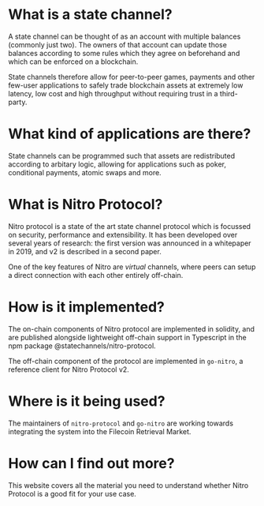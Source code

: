 # What is a state channel?

A state channel can be thought of as an account with multiple balances (commonly just two). The owners of that account can update those balances according to some rules which they agree on beforehand and which can be enforced on a blockchain.

State channels therefore allow for peer-to-peer games, payments and other few-user applications to safely trade blockchain assets at extremely low latency, low cost and high throughput without requiring trust in a third-party.

# What kind of applications are there?

State channels can be programmed such that assets are redistributed according to arbitary logic, allowing for applications such as poker, conditional payments, atomic swaps and more.

# What is Nitro Protocol?

Nitro protocol is a state of the art state channel protocol which is focussed on security, performance and extensibility. It has been developed over several years of research: the first version was announced in a whitepaper in 2019, and v2 is described in a second paper.

One of the key features of Nitro are _virtual_ channels, where peers can setup a direct connection with each other entirely off-chain.

# How is it implemented?

The on-chain components of Nitro protocol are implemented in solidity, and are published alongside lightweight off-chain support in Typescript in the npm package @statechannels/nitro-protocol.

The off-chain component of the protocol are implemented in `go-nitro`, a reference client for Nitro Protocol v2.

# Where is it being used?

The maintainers of `nitro-protocol` and `go-nitro` are working towards integrating the system into the Filecoin Retrieval Market.

# How can I find out more?

This website covers all the material you need to understand whether Nitro Protocol is a good fit for your use case.
